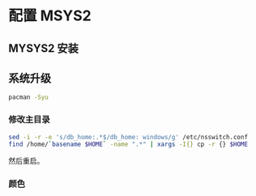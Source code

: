 配置 MSYS2
=====

## MYSYS2 安装

## 系统升级

```bash
pacman -Syu
```

### 修改主目录

```bash
sed -i -r -e 's/db_home:.*$/db_home: windows/g' /etc/nsswitch.conf
find /home/`basename $HOME` -name ".*" | xargs -I{} cp -r {} $HOME
```

然后重启。

### 颜色



